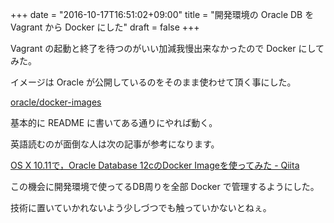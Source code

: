 +++
date = "2016-10-17T16:51:02+09:00"
title = "開発環境の Oracle DB を Vagrant から Docker にした"
draft = false
+++

Vagrant の起動と終了を待つのがいい加減我慢出来なかったので Docker にしてみた。

イメージは Oracle が公開しているのをそのまま使わせて頂く事にした。

[oracle/docker-images](https://github.com/oracle/docker-images)

基本的に README に書いてある通りにやれば動く。

英語読むのが面倒な人は次の記事が参考になります。

[OS X 10.11で，Oracle Database 12cのDocker Imageを使ってみた - Qiita](http://qiita.com/lethe2211/items/0bb493fa93a0088cfac9)

この機会に開発環境で使ってるDB周りを全部 Docker で管理するようにした。

技術に置いていかれないよう少しづつでも触っていかないとねぇ。
